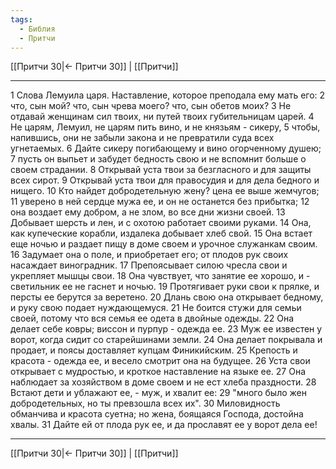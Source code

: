 ```yaml
---
tags:
  - Библия
  - Притчи
---
```

[[Притчи 30|← Притчи 30]] | [[Притчи]]

---
1 Слова Лемуила царя. Наставление, которое преподала ему мать его:
2 что, сын мой? что, сын чрева моего? что, сын обетов моих?
3 Не отдавай женщинам сил твоих, ни путей твоих губительницам царей.
4 Не царям, Лемуил, не царям пить вино, и не князьям - сикеру,
5 чтобы, напившись, они не забыли закона и не превратили суда всех угнетаемых.
6 Дайте сикеру погибающему и вино огорченному душею;
7 пусть он выпьет и забудет бедность свою и не вспомнит больше о своем страдании.
8 Открывай уста твои за безгласного и для защиты всех сирот.
9 Открывай уста твои для правосудия и для дела бедного и нищего.
10 Кто найдет добродетельную жену? цена ее выше жемчугов;
11 уверено в ней сердце мужа ее, и он не останется без прибытка;
12 она воздает ему добром, а не злом, во все дни жизни своей.
13 Добывает шерсть и лен, и с охотою работает своими руками.
14 Она, как купеческие корабли, издалека добывает хлеб свой.
15 Она встает еще ночью и раздает пищу в доме своем и урочное служанкам своим.
16 Задумает она о поле, и приобретает его; от плодов рук своих насаждает виноградник.
17 Препоясывает силою чресла свои и укрепляет мышцы свои.
18 Она чувствует, что занятие ее хорошо, и - светильник ее не гаснет и ночью.
19 Протягивает руки свои к прялке, и персты ее берутся за веретено.
20 Длань свою она открывает бедному, и руку свою подает нуждающемуся.
21 Не боится стужи для семьи своей, потому что вся семья ее одета в двойные одежды.
22 Она делает себе ковры; виссон и пурпур - одежда ее.
23 Муж ее известен у ворот, когда сидит со старейшинами земли.
24 Она делает покрывала и продает, и поясы доставляет купцам Финикийским.
25 Крепость и красота - одежда ее, и весело смотрит она на будущее.
26 Уста свои открывает с мудростью, и кроткое наставление на языке ее.
27 Она наблюдает за хозяйством в доме своем и не ест хлеба праздности.
28 Встают дети и ублажают ее, - муж, и хвалит ее:
29 "много было жен добродетельных, но ты превзошла всех их".
30 Миловидность обманчива и красота суетна; но жена, боящаяся Господа, достойна хвалы.
31 Дайте ей от плода рук ее, и да прославят ее у ворот дела ее!

---
[[Притчи 30|← Притчи 30]] | [[Притчи]]
